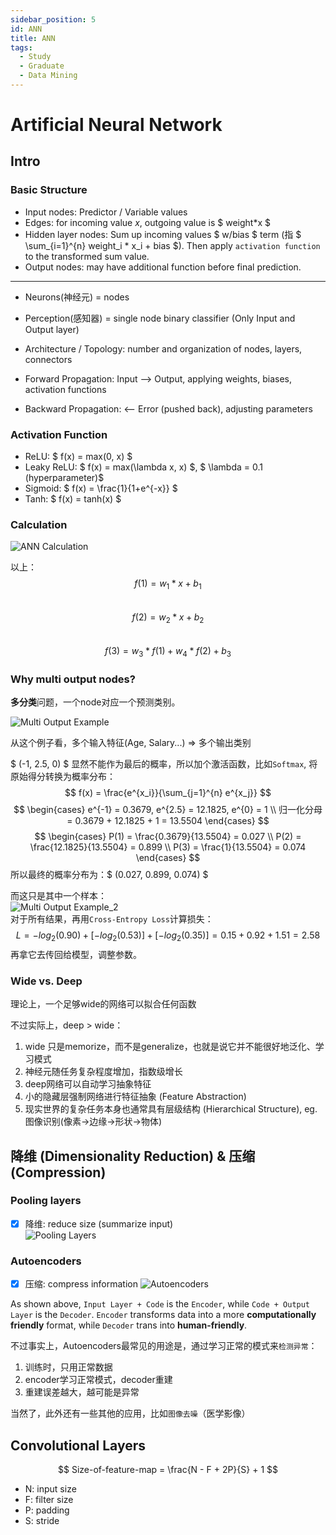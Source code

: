```yaml
---
sidebar_position: 5
id: ANN
title: ANN
tags:
  - Study
  - Graduate
  - Data Mining
---
```


# Artificial Neural Network

## Intro

### Basic Structure

- Input nodes: Predictor / Variable values
- Edges: for incoming value $x$, outgoing value is $ weight*x $
- Hidden layer nodes: Sum up incoming values $ w/bias $ term (指 $ \sum_{i=1}^{n} weight_i * x_i + bias $). Then apply `activation function` to the transformed sum value.
- Output nodes: may have additional function before final prediction.

--------------------------------

- Neurons(神经元) = nodes
- Perception(感知器) = single node binary classifier (Only Input and Output layer)
- Architecture / Topology: number and organization of nodes, layers, connectors

- Forward Propagation: Input --> Output, applying weights, biases, activation functions
- Backward Propagation: <-- Error (pushed back), adjusting parameters

### Activation Function
- ReLU: $ f(x) = max(0, x) $
- Leaky ReLU: $ f(x) = max(\lambda x, x) $, $ \lambda = 0.1 (hyperparameter)$
- Sigmoid: $ f(x) = \frac{1}{1+e^{-x}} $
- Tanh: $ f(x) = tanh(x) $

### Calculation
![ANN Calculation](https://jcqn.oss-cn-beijing.aliyuncs.com/img_blog/514DM_6.png)

以上：  
$$ f(1) = w_1 * x + b_1 $$  
$$ f(2) = w_2 * x + b_2 $$  
$$ f(3) = w_3 * f(1) + w_4 * f(2) + b_3 $$

### Why multi output nodes?
**多分类**问题，一个node对应一个预测类别。

![Multi Output Example](https://jcqn.oss-cn-beijing.aliyuncs.com/img_blog/514DM_7.png)

从这个例子看，多个输入特征(Age, Salary...) => 多个输出类别

$ (-1, 2.5, 0) $ 显然不能作为最后的概率，所以加个激活函数，比如`Softmax`, 将原始得分转换为概率分布：  
$$ f(x) = \frac{e^{x_i}}{\sum_{j=1}^{n} e^{x_j}} $$
$$
\begin{cases}
  e^{-1} = 0.3679, e^{2.5} = 12.1825, e^{0} = 1 \\
  归一化分母 = 0.3679 + 12.1825 + 1 = 13.5504
\end{cases}
$$
$$
\begin{cases}
  P(1) = \frac{0.3679}{13.5504} = 0.027 \\
  P(2) = \frac{12.1825}{13.5504} = 0.899 \\
  P(3) = \frac{1}{13.5504} = 0.074
\end{cases}
$$
所以最终的概率分布为：$ (0.027, 0.899, 0.074) $

而这只是其中一个样本：  
![Multi Output Example_2](https://jcqn.oss-cn-beijing.aliyuncs.com/img_blog/514DM_8.png)  
对于所有结果，再用`Cross-Entropy Loss`计算损失：
$$ L = -log_2(0.90) + [-log_2(0.53)] + [-log_2(0.35)] = 0.15 + 0.92 + 1.51 = 2.58 $$
再拿它去传回给模型，调整参数。

### Wide vs. Deep

理论上，一个足够wide的网络可以拟合任何函数

不过实际上，deep > wide：
1. wide 只是memorize，而不是generalize，也就是说它并不能很好地泛化、学习模式
2. 神经元随任务复杂程度增加，指数级增长
3. deep网络可以自动学习抽象特征
4. 小的隐藏层强制网络进行特征抽象 (Feature Abstraction)
5. 现实世界的复杂任务本身也通常具有层级结构 (Hierarchical Structure), eg. 图像识别(像素->边缘->形状->物体)


## 降维 (Dimensionality Reduction) & 压缩 (Compression)

### Pooling layers
- [x] 降维: reduce size (summarize input)  
![Pooling Layers](https://jcqn.oss-cn-beijing.aliyuncs.com/img_blog/514DM_9.png)

### Autoencoders
- [x] 压缩: compress information
![Autoencoders](https://jcqn.oss-cn-beijing.aliyuncs.com/img_blog/514DM_10.png)

As shown above, `Input Layer + Code` is the `Encoder`, while `Code + Output Layer` is the `Decoder`.
`Encoder` transforms data into a more **computationally friendly** format, while `Decoder` trans into **human-friendly**.

不过事实上，Autoencoders最常见的用途是，通过学习正常的模式来`检测异常`：
1. 训练时，只用正常数据
2. encoder学习正常模式，decoder重建
3. 重建误差越大，越可能是异常

当然了，此外还有一些其他的应用，比如`图像去噪`（医学影像）


## Convolutional Layers

$$
Size-of-feature-map = \frac{N - F + 2P}{S} + 1
$$
- N: input size
- F: filter size
- P: padding
- S: stride

